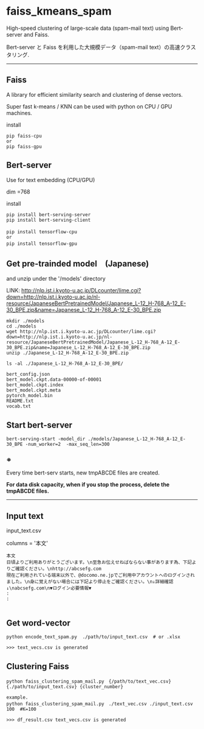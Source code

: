 # faiss_kmeans_spam

High-speed clustering of large-scale data (spam-mail text) using Bert-server and Faiss.

Bert-server と Faiss を利用した大規模データ（spam-mail text）の高速クラスタリング.

----

## Faiss

A library for efficient similarity search and clustering of dense vectors.

Super fast k-means / KNN can be used with python on CPU / GPU machines.


install
```
pip faiss-cpu
or
pip faiss-gpu

```

## Bert-server

Use for text embedding (CPU/GPU)

dim =768


install
```
pip install bert-serving-server
pip install bert-serving-client

pip install tensorflow-cpu 　
or 
pip install tensorflow-gpu 　

```

## Get pre-trainded model　(Japanese) 

and unzip under the '/models' directory


LINK:
http://nlp.ist.i.kyoto-u.ac.jp/DLcounter/lime.cgi?down=http://nlp.ist.i.kyoto-u.ac.jp/nl-resource/JapaneseBertPretrainedModel/Japanese_L-12_H-768_A-12_E-30_BPE.zip&name=Japanese_L-12_H-768_A-12_E-30_BPE.zip

```
mkdir ./models
cd ./models
wget http://nlp.ist.i.kyoto-u.ac.jp/DLcounter/lime.cgi?down=http://nlp.ist.i.kyoto-u.ac.jp/nl-resource/JapaneseBertPretrainedModel/Japanese_L-12_H-768_A-12_E-30_BPE.zip&name=Japanese_L-12_H-768_A-12_E-30_BPE.zip
unzip ./Japanese_L-12_H-768_A-12_E-30_BPE.zip

ls -al ./Japanese_L-12_H-768_A-12_E-30_BPE/

bert_config.json
bert_model.ckpt.data-00000-of-00001
bert_model.ckpt.index
bert_model.ckpt.meta
pytorch_model.bin
README.txt
vocab.txt

```

## Start bert-server

```
bert-serving-start -model_dir ./models/Japanese_L-12_H-768_A-12_E-30_BPE -num_worker=2  -max_seq_len=300
```

### ※
Every time bert-serv starts, new tmpABCDE files are created. 

<b>For data disk capacity, when if you stop the process, delete the tmpABCDE files.</b> 

----


## Input text

input_text.csv

columns = '本文'
```
本文
日頃よりご利用ありがとうございます。\n至急お伝えせねばならない事があります為、下記よりご確認ください。\nhttp://abcsefg.com
現在ご利用されている端末以外で、@docomo.ne.jpでご利用中アカウントへのログインされました。\n身に覚えがない場合には下記より停止をご確認ください。\n↓詳細確認↓\nabcsefg.com\n▼ログイン必要情報▼
:
:


````
## Get word-vector
```
python encode_text_spam.py  ./path/to/input_text.csv  # or .xlsx

>>> text_vecs.csv is generated
```


## Clustering Faiss
```
python faiss_clustering_spam_mail.py　{/path/to/text_vec.csv} {./path/to/input_text.csv} {cluster_number}

example.
python faiss_clustering_spam_mail.py　./text_vec.csv ./input_text.csv 100  #K=100

>>> df_result.csv text_vecs.csv is generated
```


